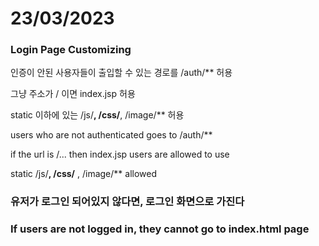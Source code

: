 # 23/03/2023

### Login Page Customizing


인증이 안된 사용자들이 출입할 수 있는 경로를 /auth/** 허용

그냥 주소가 / 이면 index.jsp 허용

static 이하에 있는 /js/**, /css/**, /image/** 허용


users who are not authenticated goes to /auth/**

if the url is /... then index.jsp users are allowed to use

static   /js/**, /css/** , /image/** allowed


### 유저가 로그인 되어있지 않다면, 로그인 화면으로 가진다

### If users are not logged in, they cannot go to index.html page
